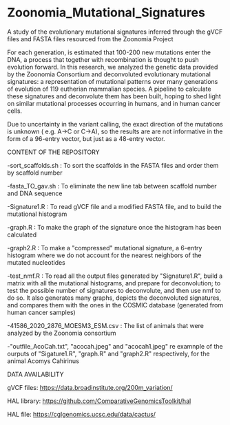 # Zoonomia_Mutational_Signatures
A study of the evolutionary  mutational signatures inferred through the gVCF files and  FASTA files resourced from the Zoonomia Project

For each generation, is estimated that 100-200 new mutations enter the DNA, a process that together with recombination is thought to push evolution forward.
In this research, we analyzed the genetic data provided by the Zoonomia Consortium and deconvoluted evolutionary mutational signatures: a representation of 
mutational patterns over many generations of evolution of 119 eutherian mammalian species. A pipeline to calculate these signatures and deconvolute them has
been built, hoping to shed light on similar mutational processes occurring in humans, and in human cancer cells. 

Due to uncertainty in the variant calling, the exact direction of the mutations is unknown ( e.g. A->C or C->A), so the results are are not informative in the form 
of a 96-entry vector, but just as a 48-entry vector. 

CONTENT OF THE REPOSITORY

-sort_scaffolds.sh : To sort the scaffolds in the FASTA files and order them by scaffold number 

-fasta_TO_gav.sh : To eliminate the new line tab between scaffold number and DNA sequence 

-Signature1.R : To read gVCF file and a modified FASTA file, and to build the mutational histogram 

-graph.R : To make the graph of the signature once the histogram has been calculated

-graph2.R : To make a "compressed" mutational signature, a 6-entry histogram where we do not account for the nearest neighbors of the mutated nucleotides

-test_nmf.R  : To read all the output files generated by "Signature1.R", build a matrix with all the mutational histograms, and prepare for deconvolution;
 to test the possible number of signatures to deconvolute, and then use nmf to do so. It also generates many graphs, depicts the deconvoluted
 signatures, and compares them with the ones in the COSMIC database (generated from human cancer samples)
 
 -41586_2020_2876_MOESM3_ESM.csv : The list of animals that were analyzed by the Zoonomia consortium
 
 -"outfile_AcoCah.txt", "acocah.jpeg" and "acocah1.jpeg" re examnple of the ourputs of "Sigature1.R", "graph.R" and "graph2.R" respectively, for the animal 
 Acomys Cahirinus
 
 DATA AVAILABILITY
 
 gVCF files: https://data.broadinstitute.org/200m_variation/
 
 HAL library: https://github.com/ComparativeGenomicsToolkit/hal
 
 HAL file: https://cglgenomics.ucsc.edu/data/cactus/
